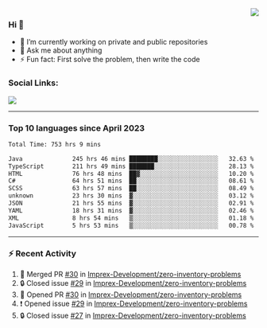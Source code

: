 <!--
<a href="https://wuffy.eu">
  <img align="right" src="https://github.com/ngloader/ngloader/blob/devcard/devcard.png" height="410" width="300" alt="NgLoader's Dev Card"/>
</a>
-->

<a href="https://wuffy.eu">
  <img align="right" src="https://github-readme-stats.vercel.app/api?username=ngloader&count_private=true&include_all_commits=true&show_icons=true&hide_rank=true&theme=dracula" />
</a>

### Hi 👋
- 🔭 I’m currently working on private and public repositories
- 💬 Ask me about anything
- ⚡ Fun fact: First solve the problem, then write the code

### Social Links:
<a href="https://discord.gg/jUtRU5Q">
  <img src="https://dcbadge.limes.pink/api/shield/128286216708685824?style=flat&theme=clean&compact=true" />
</a>

<!--
---

<div>
  <img src="https://github-readme-stats.vercel.app/api/wakatime?username=NgLoader&api_domain=wakapi.wuffy.dev&bg_color=282a36&title_color=ff6e96&icon_color=2F855A&text_color=ffffff&custom_title=Week%20Stats&layout=compact" />
</div>

---

<div>
  <img height="170" align="left" src="https://github-readme-stats.vercel.app/api?username=ngloader&count_private=true&include_all_commits=true&show_icons=true&theme=dracula" />
  <img src="https://github-readme-stats.vercel.app/api/top-langs/?username=ngloader&layout=compact&theme=dracula" />
</div>

---

<a href="https://github.com/ryo-ma/github-profile-trophy">
  <img width=800 src="https://github-profile-trophy.vercel.app/?username=ngloader&column=8&theme=dracula&no-frame=true"/>
</a>
-->

---

### Top 10 languages since April 2023

<!--START_SECTION:waka-->

```txt
Total Time: 753 hrs 9 mins

Java              245 hrs 46 mins ████████░░░░░░░░░░░░░░░░░   32.63 %
TypeScript        211 hrs 49 mins ███████░░░░░░░░░░░░░░░░░░   28.13 %
HTML              76 hrs 48 mins  ██▓░░░░░░░░░░░░░░░░░░░░░░   10.20 %
C#                64 hrs 51 mins  ██░░░░░░░░░░░░░░░░░░░░░░░   08.61 %
SCSS              63 hrs 57 mins  ██░░░░░░░░░░░░░░░░░░░░░░░   08.49 %
unknown           23 hrs 30 mins  ▓░░░░░░░░░░░░░░░░░░░░░░░░   03.12 %
JSON              21 hrs 55 mins  ▓░░░░░░░░░░░░░░░░░░░░░░░░   02.91 %
YAML              18 hrs 31 mins  ▓░░░░░░░░░░░░░░░░░░░░░░░░   02.46 %
XML               8 hrs 54 mins   ▒░░░░░░░░░░░░░░░░░░░░░░░░   01.18 %
JavaScript        5 hrs 53 mins   ▒░░░░░░░░░░░░░░░░░░░░░░░░   00.78 %
```

<!--END_SECTION:waka-->

---

### :zap: Recent Activity
<!--START_SECTION:activity-->
1. 🎉 Merged PR [#30](https://github.com/Imprex-Development/zero-inventory-problems/pull/30) in [Imprex-Development/zero-inventory-problems](https://github.com/Imprex-Development/zero-inventory-problems)
2. 🔒 Closed issue [#29](https://github.com/Imprex-Development/zero-inventory-problems/issues/29) in [Imprex-Development/zero-inventory-problems](https://github.com/Imprex-Development/zero-inventory-problems)
3. 💪 Opened PR [#30](https://github.com/Imprex-Development/zero-inventory-problems/pull/30) in [Imprex-Development/zero-inventory-problems](https://github.com/Imprex-Development/zero-inventory-problems)
4. ❗ Opened issue [#29](https://github.com/Imprex-Development/zero-inventory-problems/issues/29) in [Imprex-Development/zero-inventory-problems](https://github.com/Imprex-Development/zero-inventory-problems)
5. 🔒 Closed issue [#27](https://github.com/Imprex-Development/zero-inventory-problems/issues/27) in [Imprex-Development/zero-inventory-problems](https://github.com/Imprex-Development/zero-inventory-problems)
<!--END_SECTION:activity-->

